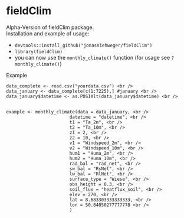 # fieldClim
Alpha-Version of fieldClim package. <br />
Installation and example of usage:
  * `devtools::install_github("jonasViehweger/fieldClim")`
  * `library(fieldClim)`
  * you can now use the `monthly_climate()` function (for usage see `?monthly_climate()`)
  
Example

    data_complete <- read.csv("yourdata.csv") <br />
    data_january <- data_complete[c(1:7225),] #january <br />
    data_january$datetime <- as.POSIXlt(data_january$datetime) <br />


    example <- monthly_climate(data = data_january, <br />
                            datetime = "datetime", <br />
                            t1 = "Ta_2m", <br />
                            t2 = "Ta_10m", <br />
                            z1 = 2, <br />
                            z2 = 10, <br />
                            v1 = "Windspeed_2m", <br />
                            v2 = "Windspeed_10m", <br />
                            hum1 = "Huma_2m", <br />
                            hum2 = "Huma_10m", <br />
                            rad_bal = "rad_net", <br />
                            sw_bal = "RsNet", <br />
                            lw_bal = "RlNet", <br />
                            surface_type = "Wiese", <br />
                            obs_height = 0.3, <br />
                            soil_flux = "heatflux_soil", <br />
                            elev = 270, <br />
                            lat = 8.683303333333333, <br />
                            lon = 50.84050277777778 <br />
                            )
